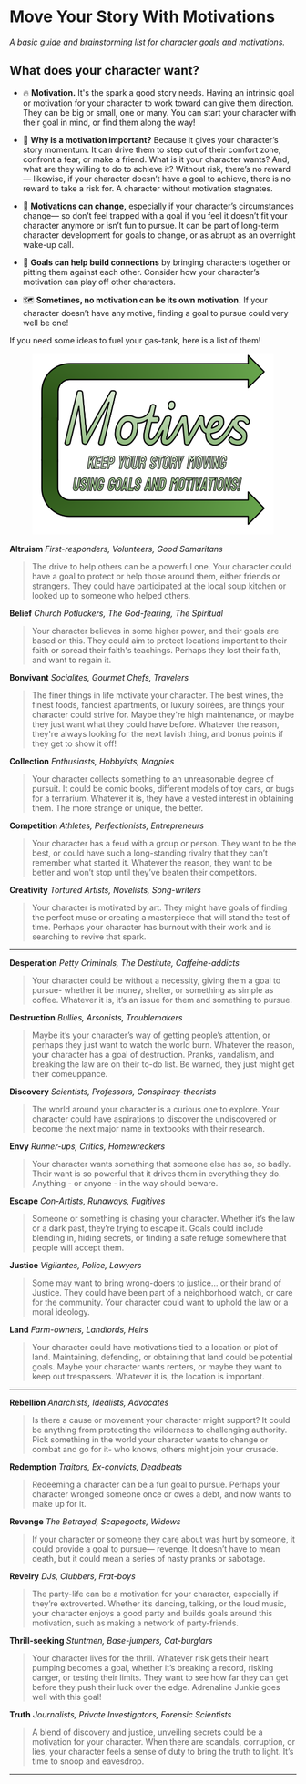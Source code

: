 # Move Your Story With Motivations

*A basic guide and brainstorming list for character goals and motivations.*

## What does your character want?

- 🔥   **Motivation.**  It's the spark a good story needs. Having an intrinsic goal or motivation for your character to
  work toward can give them direction. They can be big or small, one or many. You can start your character with their
  goal in mind, or find them along the way!

- 🧗   **Why is a motivation important?**  Because it gives your character’s story momentum. It can drive them to step
  out of their comfort zone, confront a fear, or make a friend. What is it your character wants? And, what are they
  willing to do to achieve it? Without risk, there’s no reward— likewise, if your character doesn’t have a goal to
  achieve, there is no reward to take a risk for. A character without motivation stagnates.

- 🧭    **Motivations can change,** especially if your character’s circumstances change— so don’t feel trapped with a
  goal if you feel it doesn’t fit your character anymore or isn’t fun to pursue. It can be part of long-term character
  development for goals to change, or as abrupt as an overnight wake-up call.

- 🤝   **Goals can help build connections** by bringing characters together or pitting them against each other. Consider
  how your character’s motivation can play off other characters.

- 🗺️    **Sometimes, no motivation can be its own motivation.** If your character doesn’t have any motive, finding a
  goal to pursue could very well be one!

If you need some ideas to fuel your gas-tank, here is a list of them!

<figure class="figure" align="center">
    <img src="docs/assets/img/Motivations.png" alt="Motivations">
</figure>

**Altruism**
*First-responders, Volunteers, Good Samaritans*
> The drive to help others can be a powerful one. Your character could have a goal to protect or help those around them,
> either friends or strangers. They could have participated at the local soup kitchen or looked up to someone who helped
> others.

**Belief**
*Church Potluckers, The God-fearing, The Spiritual*
> Your character believes in some higher power, and their goals are based on this. They could aim to protect locations
> important to their faith or spread their faith's teachings. Perhaps they lost their faith, and want to regain it.

**Bonvivant**
*Socialites, Gourmet Chefs, Travelers*
> The finer things in life motivate your character. The best wines, the finest foods, fanciest apartments, or luxury
> soirées, are things your character could strive for. Maybe they're high maintenance, or maybe they just want what they
> could have before. Whatever the reason, they're always looking for the next lavish thing, and bonus points if they get
> to show it off!

**Collection**
*Enthusiasts, Hobbyists, Magpies*
> Your character collects something to an unreasonable degree of pursuit. It could be comic books, different models of
> toy cars, or bugs for a terrarium. Whatever it is, they have a vested interest in obtaining them. The more strange or
> unique, the better.

**Competition**
*Athletes, Perfectionists, Entrepreneurs*
> Your character has a feud with a group or person. They want to be the best, or could have such a long-standing rivalry
> that they can’t remember what started it. Whatever the reason, they want to be better and won’t stop until they’ve
> beaten their competitors.

**Creativity**
*Tortured Artists, Novelists, Song-writers*
> Your character is motivated by art. They might have goals of finding the perfect muse or creating a masterpiece that
> will stand the test of time. Perhaps your character has burnout with their work and is searching to revive that spark.
** **

**Desperation**
*Petty Criminals, The Destitute, Caffeine-addicts*
> Your character could be without a necessity, giving them a goal to pursue- whether it be money, shelter, or something
> as simple as coffee. Whatever it is, it’s an issue for them and something to pursue.

**Destruction**
*Bullies, Arsonists, Troublemakers*
> Maybe it’s your character’s way of getting people’s attention, or perhaps they just want to watch the world burn.
> Whatever the reason, your character has a goal of destruction. Pranks, vandalism, and breaking the law are on their
> to-do list. Be warned, they just might get their comeuppance.

**Discovery**
*Scientists, Professors, Conspiracy-theorists*
> The world around your character is a curious one to explore. Your character could have aspirations to discover the
> undiscovered or become the next major name in textbooks with their research.

**Envy**
*Runner-ups, Critics, Homewreckers*
> Your character wants something that someone else has so, so badly. Their want is so powerful that it drives them in
> everything they do. Anything - or anyone - in the way should beware.

**Escape**
*Con-Artists, Runaways, Fugitives*
> Someone or something is chasing your character. Whether it’s the law or a dark past, they’re trying to escape it.
> Goals could include blending in, hiding secrets, or finding a safe refuge somewhere that people will accept them.

**Justice**
*Vigilantes, Police, Lawyers*
> Some may want to bring wrong-doers to justice… or their brand of Justice. They could have been part of a neighborhood
> watch, or care for the community. Your character could want to uphold the law or a moral ideology.

**Land**
*Farm-owners, Landlords, Heirs*
> Your character could have motivations tied to a location or plot of land. Maintaining, defending, or obtaining that
> land could be potential goals. Maybe your character wants renters, or maybe they want to keep out trespassers.
> Whatever
> it is, the location is important.
** **

**Rebellion**
*Anarchists, Idealists, Advocates*
> Is there a cause or movement your character might support? It could be anything from protecting the wilderness to
> challenging authority. Pick something in the world your character wants to change or combat and go for it- who knows,
> others might join your crusade.

**Redemption**
*Traitors, Ex-convicts, Deadbeats*
> Redeeming a character can be a fun goal to pursue. Perhaps your character wronged someone once or owes a debt, and now
> wants to make up for it.

**Revenge**
*The Betrayed, Scapegoats, Widows*
> If your character or someone they care about was hurt by someone, it could provide a goal to pursue— revenge. It
> doesn’t have to mean death, but it could mean a series of nasty pranks or sabotage.

**Revelry**
*DJs, Clubbers, Frat-boys*
> The party-life can be a motivation for your character, especially if they’re extroverted. Whether it’s dancing,
> talking, or the loud music, your character enjoys a good party and builds goals around this motivation, such as making
> a
> network of party-friends.

**Thrill-seeking**
*Stuntmen, Base-jumpers, Cat-burglars*
> Your character lives for the thrill. Whatever risk gets their heart pumping becomes a goal, whether it’s breaking a
> record, risking danger, or testing their limits. They want to see how far they can get before they push their luck
> over
> the edge. Adrenaline Junkie goes well with this goal!

**Truth**
*Journalists, Private Investigators, Forensic Scientists*
> A blend of discovery and justice, unveiling secrets could be a motivation for your character. When there are scandals,
> corruption, or lies, your character feels a sense of duty to bring the truth to light. It’s time to snoop and
> eavesdrop.
** **